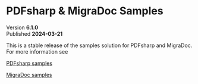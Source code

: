 ﻿# PDFsharp & MigraDoc Samples

Version **6.1.0**  
Published **2024-03-21**

This is a stable release of the samples solution for PDFsharp and MigraDoc.
For more information see

[PDFsharp samples](https://docs.pdfsharp.net/PDFsharp/Samples/About.html)

[MigraDoc samples](https://docs.pdfsharp.net/MigraDoc/Samples/About.html)
